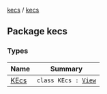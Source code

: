 [kecs](../index.md) / [kecs](./index.md)

## Package kecs

### Types

| Name | Summary |
|---|---|
| [KEcs](-k-ecs/index.md) | `class KEcs : `[`View`](../kecs.entity/-view/index.md) |
